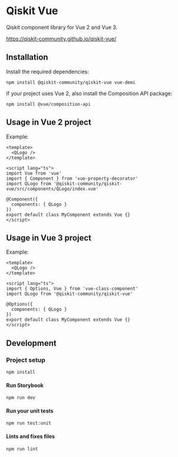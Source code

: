 # Qiskit Vue

Qiskit component library for Vue 2 and Vue 3.

https://qiskit-community.github.io/qiskit-vue/

## Installation

Install the required dependencies:

```
npm install @qiskit-community/qiskit-vue vue-demi
```

If your project uses Vue 2, also install the Composition API package:

```
npm install @vue/composition-api
```

## Usage in Vue 2 project

Example:

```
<template>
  <QLogo />
</template>

<script lang="ts">
import Vue from 'vue'
import { Component } from 'vue-property-decorator'
import QLogo from '@qiskit-community/qiskit-vue/src/components/QLogo/index.vue'

@Component({
  components: { QLogo }
})
export default class MyComponent extends Vue {}
</script>
```

## Usage in Vue 3 project

Example:

```
<template>
  <QLogo />
</template>

<script lang="ts">
import { Options, Vue } from 'vue-class-component'
import QLogo from '@qiskit-community/qiskit-vue'

@Options({
  components: { QLogo }
})
export default class MyComponent extends Vue {}
</script>
```

## Development

### Project setup

```
npm install
```

#### Run Storybook

```
npm run dev
```

#### Run your unit tests

```
npm run test:unit
```

#### Lints and fixes files

```
npm run lint
```

